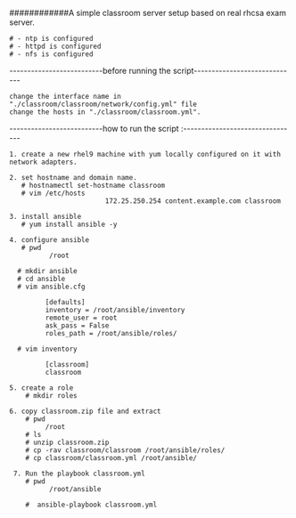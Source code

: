 ############A simple classroom server setup based on real rhcsa exam server.

    # - ntp is configured
    # - httpd is configured
    # - nfs is configured

--------------------------before running the script-----------------------------

    change the interface name in "./classroom/classroom/network/config.yml" file
    change the hosts in "./classroom/classroom.yml".

--------------------------how to run the script :--------------------------------

    1. create a new rhel9 machine with yum locally configured on it with network adapters.

    2. set hostname and domain name. 
       # hostnamectl set-hostname classroom 
       # vim /etc/hosts 
                            172.25.250.254 content.example.com classroom

    3. install ansible
       # yum install ansible -y

    4. configure ansible
       # pwd
              /root

      # mkdir ansible
      # cd ansible
      # vim ansible.cfg

             [defaults]
             inventory = /root/ansible/inventory
             remote_user = root
             ask_pass = False
             roles_path = /root/ansible/roles/

      # vim inventory

             [classroom]
             classroom

    5. create a role
        # mkdir roles

    6. copy classroom.zip file and extract
        # pwd
             /root
        # ls
        # unzip classroom.zip 
        # cp -rav classroom/classroom /root/ansible/roles/
        # cp classroom/classroom.yml /root/ansible/

     7. Run the playbook classroom.yml
        # pwd
              /root/ansible

        #  ansible-playbook classroom.yml
